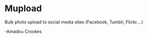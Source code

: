 Mupload
=======

Bulk photo upload to social media sites (Facebook, Tumblr, Flickr....)

-Amadou Crookes
